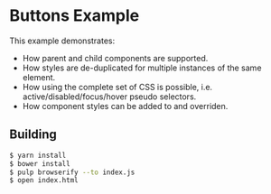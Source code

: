 # Buttons Example

This example demonstrates:
* How parent and child components are supported.
* How styles are de-duplicated for multiple instances of the same element.
* How using the complete set of CSS is possible, i.e. active/disabled/focus/hover pseudo selectors.
* How component styles can be added to and overriden.

## Building

```sh
$ yarn install
$ bower install
$ pulp browserify --to index.js
$ open index.html
```

